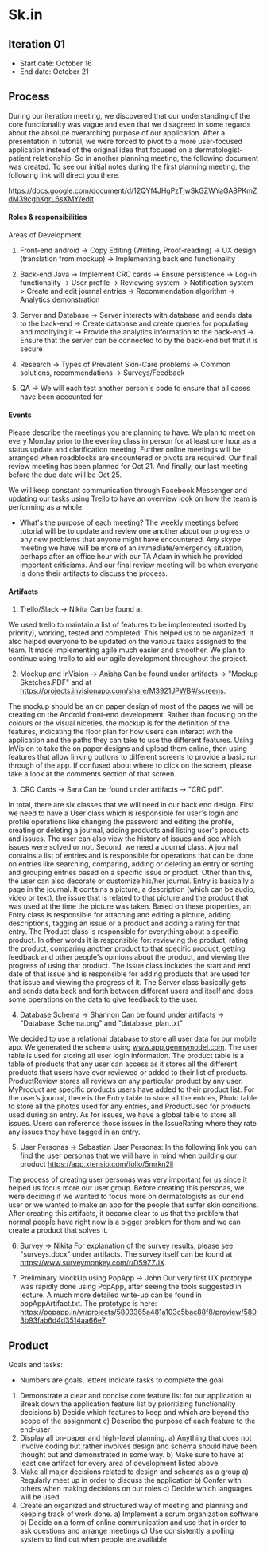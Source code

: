 # Sk.in

## Iteration 01

 * Start date: October 16
 * End date: October 21

## Process

During our iteration meeting, we discovered that our understanding of the core functionality was vague and even that we disagreed in some regards about the absolute overarching purpose of our application. After a presentation in tutorial, we were forced to pivot to a more user-focused application instead of the original idea that focused on a dermatologist-patient relationship. So in another planning meeting, the following document was created. To see our initial notes during the first planning meeting, the following link will direct you there.

https://docs.google.com/document/d/12QYf4JHgPzTjwSkGZWYaGA8PKmZdM39cghKgrL6sXMY/edit

#### Roles & responsibilities

Areas of Development

1) Front-end android
-> Copy Editing (Writing, Proof-reading)
-> UX design (translation from mockup)
-> Implementing back end functionality

2) Back-end Java
-> Implement CRC cards
-> Ensure persistence
-> Log-in functionality
-> User profile
-> Reviewing system
-> Notification system
-> Create and edit journal entries
-> Recommendation algorithm
-> Analytics demonstration

3) Server and Database
-> Server interacts with database and sends data to the back-end
-> Create database and create queries for populating and modifying it
-> Provide the analytics information to the back-end
-> Ensure that the server can be connected to by the back-end but that it is secure

4) Research
-> Types of Prevalent Skin-Care problems
-> Common solutions, recommendations
-> Surveys/Feedback

5) QA
-> We will each test another person's code to ensure that all cases have been accounted for

#### Events

Please describe the meetings you are planning to have:
We plan to meet on every Monday prior to the evening class in person for at least one hour as a status update and clarification meeting. Further online meetings will be arranged when roadblocks are encountered or pivots are required. Our final review meeting has been planned for Oct 21. And finally, our last meeting before the due date will be Oct 25.

We will keep constant communication through Facebook Messenger and updating our tasks using Trello to have an overview look on how the 
team is performing as a whole.

 * What's the purpose of each meeting?
The weekly meetings before tutorial will be to update and review one another about our progress or any new problems that anyone might have encountered.
Any skype meeting we have will be more of an immediate/emergency situation, perhaps after an office hour with our TA Adam in which he provided important criticisms.
And our final review meeting will be when everyone is done their artifacts to discuss the process.


#### Artifacts

1) Trello/Slack -> Nikita
Can be found at

We used trello to maintain a list of features to be implemented (sorted by priority), working, tested and completed. This helped us to be organized. It also helped everyone to be updated on the various tasks assigned to the team. It made implementing agile much easier and smoother. We plan to continue using trello to aid our agile development throughout the project.


2) Mockup and InVision -> Anisha
Can be found under artifacts -> "Mockup Sketches.PDF" and at https://projects.invisionapp.com/share/M3921JPWB#/screens.

The mockup should be an on paper design of most of the pages we will be creating on the Android front-end development. Rather than focusing on the colours or the visual niceties, the mockup is for the definition of the features, indicating the floor plan for how users can interact with the application and the paths they can take to use the different features. Using InVision to take the on paper designs and upload them online, then using features that allow linking buttons to different screens to provide a basic run through of the app. If confused about where to click on the screen, please take a look at the comments section of that screen.


3) CRC Cards -> Sara
Can be found under artifacts -> "CRC.pdf".

In total, there are six classes that we will need in our back end design.
First we need to have a User class which is responsible for user's login and profile operations like changing the password and editing the profile, creating or deleting a journal, adding products and listing user's products and issues. The user can also view the history of issues and see which issues were solved or not.
Second, we need a Journal class. A journal contains a list of entries and is responsible for operations that can be done on entries like searching, comparing, adding or deleting an entry or sorting and grouping entries based on a specific issue or product. Other than this, the user can also decorate or customize his/her journal.
Entry is basically a page in the journal. It contains a picture, a description (which can be audio, video or text), the issue that is related to that picture and the product that was used at the time the picture was taken. Based on these properties, an Entry class is responsible for attaching and editing a picture, adding descriptions, tagging an issue or a product and adding a rating for that entry.
The Product class is responsible for everything about a specific product. In other words it is responsible for: reviewing the product, rating the product, comparing another product to that specific product, getting feedback and other people's opinions about the product, and viewing the progress of using that product.
The Issue class includes the start and end date of that issue and is responsible for adding products that are used for that issue and viewing the progress of it.
The Server class basically gets and sends data back and forth between different users and itself and does some operations on the data to give feedback to the user.


4) Database Schema -> Shannon
Can be found under artifacts -> "Database_Schema.png" and "database_plan.txt"

We decided to use a relational database to store all user data for our mobile app. We generated the schema using www.app.genmymodel.com. The user table is used for storing all user login information. The product table is a table of products that any user can access as it stores all the different products that users have ever reviewed or added to their list of products. ProductReview stores all reviews on any particular product by any user. MyProduct are specific products users have added to their product list. For the user’s journal, there is the Entry table to store all the entries, Photo table to store all the photos used for any entries, and ProductUsed for products used during an entry. As for issues, we have a global table to store all issues. Users can reference those issues in the IssueRating where they rate any issues they have tagged in an entry.


5) User Personas -> Sebastian
User Personas: In the following link you can find the user personas that we will have in mind when building our product
https://app.xtensio.com/folio/5mrkn2li

The process of creating user personas was very important for us since it helped us focus more our user group. Before creating this personas, we were deciding if we wanted to focus more on dermatologists as our end user or we wanted to make an app for the people that suffer skin conditions. After creating this artifacts, it  became clear to us that the problem that normal people have right now is a bigger problem for them and we can create a product that solves it. 

6) Survey -> Nikita
For explanation of the survey results, please see "surveys.docx" under artifacts.
The survey itself can be found at https://www.surveymonkey.com/r/D59ZZJX.

7) Preliminary MockUp using PopApp -> John
Our very first UX prototype was rapidly done using PopApp, after seeing the tools suggested in lecture. A much more detailed write-up can be found in popAppArtifact.txt. The prototype is here:  
https://popapp.in/w/projects/5803365a481a103c5bac88f8/preview/5803b93fab6d4d3514aa66e7


## Product

Goals and tasks:
 * Numbers are goals, letters indicate tasks to complete the goal
 1) Demonstrate a clear and concise core feature list for our application
    a) Break down the application feature list by prioritizing functionality decisions
    b) Decide which features to keep and which are beyond the scope of the assignment
    c) Describe the purpose of each feature to the end-user
 2) Display all on-paper and high-level planning.
    a) Anything that does not involve coding but rather involves design and schema should have been thought out and demonstrated in some way.
    b) Make sure to have at least one artifact for every area of development listed above
 3) Make all major decisions related to design and schemas as a group
    a) Regularly meet up in order to discuss the application
    b) Confer with others when making decisions on our roles
    c) Decide which languages will be used
 4) Create an organized and structured way of meeting and planning and keeping track of work done.
    a) Implement a scrum organization software
    b) Decide on a form of online communication and use that in order to ask questions and arrange meetings
    c) Use consistently a polling system to find out when people are available
